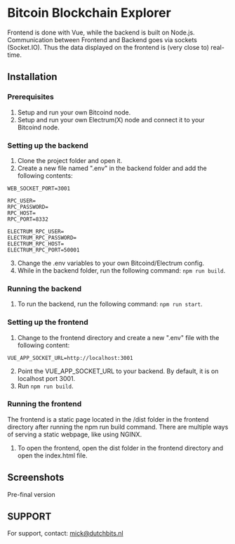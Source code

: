 # Bitcoin Blockchain Explorer
Frontend is done with Vue, while the backend is built on Node.js. Communication between Frontend and Backend goes via sockets (Socket.IO). Thus the data displayed on the frontend is (very close to) real-time.

## Installation

### Prerequisites
1. Setup and run your own Bitcoind node.
2. Setup and run your own Electrum(X) node and connect it to your Bitcoind node.

### Setting up the backend
1. Clone the project folder and open it.
2. Create a new file named ".env" in the backend folder and add the following contents:
```dotenv
WEB_SOCKET_PORT=3001

RPC_USER=
RPC_PASSWORD=
RPC_HOST=
RPC_PORT=8332

ELECTRUM_RPC_USER=
ELECTRUM_RPC_PASSWORD=
ELECTRUM_RPC_HOST=
ELECTRUM_RPC_PORT=50001
```
3. Change the .env variables to your own Bitcoind/Electrum config.
4. While in the backend folder, run the following command: ```npm run build```.

### Running the backend
1. To run the backend, run the following command: ```npm run start```.

### Setting up the frontend
1. Change to the frontend directory and create a new ".env" file with the following content:
```dotenv
VUE_APP_SOCKET_URL=http://localhost:3001
```
2. Point the VUE_APP_SOCKET_URL to your backend. By default, it is on localhost port 3001.
3. Run ```npm run build```.

### Running the frontend
The frontend is a static page located in the /dist folder in the frontend directory after running the npm run build command. There are multiple ways of serving a static webpage, like using NGINX.

1. To open the frontend, open the dist folder in the frontend directory and open the index.html file.

## Screenshots

Pre-final version


## SUPPORT
For support, contact: mick@dutchbits.nl

